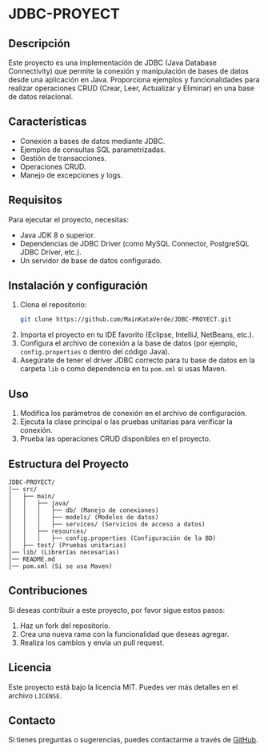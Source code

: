 # JDBC-PROYECT

## Descripción
Este proyecto es una implementación de JDBC (Java Database Connectivity) que permite la conexión y manipulación de bases de datos desde una aplicación en Java. Proporciona ejemplos y funcionalidades para realizar operaciones CRUD (Crear, Leer, Actualizar y Eliminar) en una base de datos relacional.

## Características
- Conexión a bases de datos mediante JDBC.
- Ejemplos de consultas SQL parametrizadas.
- Gestión de transacciones.
- Operaciones CRUD.
- Manejo de excepciones y logs.

## Requisitos
Para ejecutar el proyecto, necesitas:
- Java JDK 8 o superior.
- Dependencias de JDBC Driver (como MySQL Connector, PostgreSQL JDBC Driver, etc.).
- Un servidor de base de datos configurado.

## Instalación y configuración
1. Clona el repositorio:
   ```bash
   git clone https://github.com/MainKataVerde/JDBC-PROYECT.git
   ```
2. Importa el proyecto en tu IDE favorito (Eclipse, IntelliJ, NetBeans, etc.).
3. Configura el archivo de conexión a la base de datos (por ejemplo, `config.properties` o dentro del código Java).
4. Asegúrate de tener el driver JDBC correcto para tu base de datos en la carpeta `lib` o como dependencia en tu `pom.xml` si usas Maven.

## Uso
1. Modifica los parámetros de conexión en el archivo de configuración.
2. Ejecuta la clase principal o las pruebas unitarias para verificar la conexión.
3. Prueba las operaciones CRUD disponibles en el proyecto.

## Estructura del Proyecto
```
JDBC-PROYECT/
│── src/
│   ├── main/
│   │   ├── java/
│   │   │   ├── db/ (Manejo de conexiones)
│   │   │   ├── models/ (Modelos de datos)
│   │   │   ├── services/ (Servicios de acceso a datos)
│   │   ├── resources/
│   │   │   ├── config.properties (Configuración de la BD)
│   ├── test/ (Pruebas unitarias)
│── lib/ (Librerías necesarias)
│── README.md
│── pom.xml (Si se usa Maven)
```

## Contribuciones
Si deseas contribuir a este proyecto, por favor sigue estos pasos:
1. Haz un fork del repositorio.
2. Crea una nueva rama con la funcionalidad que deseas agregar.
3. Realiza los cambios y envía un pull request.

## Licencia
Este proyecto está bajo la licencia MIT. Puedes ver más detalles en el archivo `LICENSE`.

## Contacto
Si tienes preguntas o sugerencias, puedes contactarme a través de [GitHub](https://github.com/MainKataVerde).

